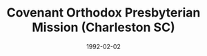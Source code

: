 ---
date: &id001 1992-02-02
end_date: null
location:
  address: null
  city: Charleston
  state: SC
minister:
- end: 1992-06-01
  name: Robert Berry
  start: 1992-02-02
  type: supply
ministers:
- Robert Berry
name: Covenant Orthodox Presbyterian Mission
names: null
origination_date: *id001
raw_data: "SOUTH CAROLINA Charleston\n\nCovenant Orthodox Presbyterian Mission (February\
  \ 2, 1992\u2013June 1, 1992)\nSupply: Robert Berry, 1992"
received_from: null
states:
- SC
status:
  active: false
  end_date: 1992-06-01
  reason: null
  received_from: null
  withdrawal_to: null
title: Covenant Orthodox Presbyterian Mission (Charleston SC)

---
